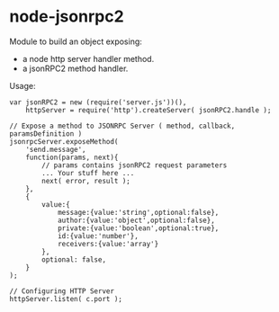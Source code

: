 # node-jsonrpc2

Module to build an object exposing:
 - a node http server handler method.
 - a jsonRPC2 method handler.

Usage:
```
var jsonRPC2 = new (require('server.js'))(),
    httpServer = require('http').createServer( jsonRPC2.handle );
    
// Expose a method to JSONRPC Server ( method, callback, paramsDefinition )    
jsonrpcServer.exposeMethod(
    'send.message',
    function(params, next){
        // params contains jsonRPC2 request parameters
        ... Your stuff here ... 
        next( error, result );
    },
    {
        value:{
            message:{value:'string',optional:false},
            author:{value:'object',optional:false},
            private:{value:'boolean',optional:true},
            id:{value:'number'},
            receivers:{value:'array'}
        },
        optional: false,
    }
);

// Configuring HTTP Server
httpServer.listen( c.port );
```
